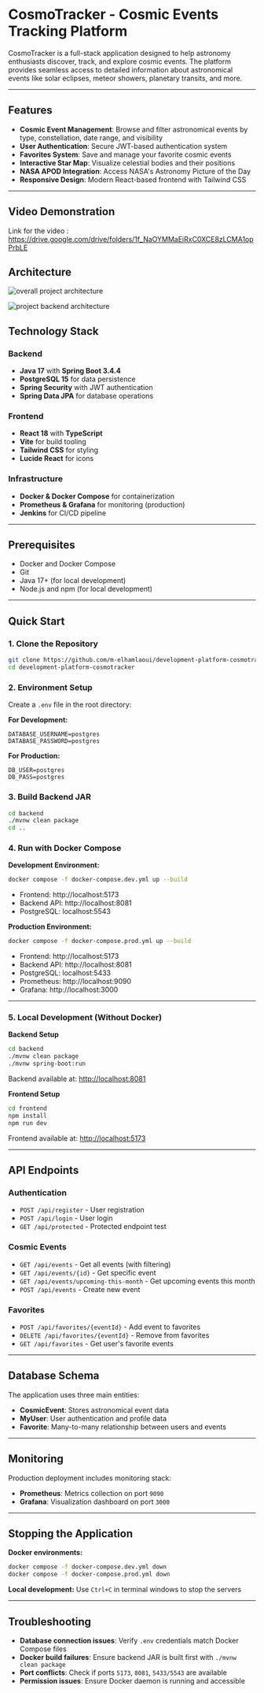 
# CosmoTracker - Cosmic Events Tracking Platform

CosmoTracker is a full-stack application designed to help astronomy enthusiasts discover, track, and explore cosmic events. The platform provides seamless access to detailed information about astronomical events like solar eclipses, meteor showers, planetary transits, and more.

---

## Features

- **Cosmic Event Management**: Browse and filter astronomical events by type, constellation, date range, and visibility  
- **User Authentication**: Secure JWT-based authentication system  
- **Favorites System**: Save and manage your favorite cosmic events  
- **Interactive Star Map**: Visualize celestial bodies and their positions  
- **NASA APOD Integration**: Access NASA's Astronomy Picture of the Day  
- **Responsive Design**: Modern React-based frontend with Tailwind CSS  

---
## Video Demonstration
Link for the video : https://drive.google.com/drive/folders/1f_NaOYMMaEiRxC0XCE8zLCMA1opPrbLE


## Architecture

![overall project architecture](assets/projectarchitecture.png)

![project backend architecture](assets/backend1.png)


## Technology Stack

### Backend

- **Java 17** with **Spring Boot 3.4.4**
- **PostgreSQL 15** for data persistence
- **Spring Security** with JWT authentication
- **Spring Data JPA** for database operations

### Frontend

- **React 18** with **TypeScript**
- **Vite** for build tooling
- **Tailwind CSS** for styling
- **Lucide React** for icons

### Infrastructure

- **Docker & Docker Compose** for containerization
- **Prometheus & Grafana** for monitoring (production)
- **Jenkins** for CI/CD pipeline

---

## Prerequisites

- Docker and Docker Compose  
- Git  
- Java 17+ (for local development)  
- Node.js and npm (for local development)  

---

## Quick Start

### 1. Clone the Repository

```bash
git clone https://github.com/m-elhamlaoui/development-platform-cosmotracker.git
cd development-platform-cosmotracker
```

### 2. Environment Setup

Create a `.env` file in the root directory:

**For Development:**
```env
DATABASE_USERNAME=postgres  
DATABASE_PASSWORD=postgres
```

**For Production:**
```env
DB_USER=postgres  
DB_PASS=postgres
```

### 3. Build Backend JAR

```bash
cd backend  
./mvnw clean package  
cd ..
```

### 4. Run with Docker Compose

**Development Environment:**

```bash
docker compose -f docker-compose.dev.yml up --build
```

- Frontend: http://localhost:5173  
- Backend API: http://localhost:8081  
- PostgreSQL: localhost:5543

**Production Environment:**

```bash
docker compose -f docker-compose.prod.yml up --build
```

- Frontend: http://localhost:5173  
- Backend API: http://localhost:8081  
- PostgreSQL: localhost:5433  
- Prometheus: http://localhost:9090  
- Grafana: http://localhost:3000

---

### 5. Local Development (Without Docker)

**Backend Setup**

```bash
cd backend  
./mvnw clean package  
./mvnw spring-boot:run
```

Backend available at: [http://localhost:8081](http://localhost:8081)

**Frontend Setup**

```bash
cd frontend  
npm install  
npm run dev
```

Frontend available at: [http://localhost:5173](http://localhost:5173)

---

## API Endpoints

### Authentication

- `POST /api/register` - User registration  
- `POST /api/login` - User login  
- `GET /api/protected` - Protected endpoint test  

### Cosmic Events

- `GET /api/events` - Get all events (with filtering)  
- `GET /api/events/{id}` - Get specific event  
- `GET /api/events/upcoming-this-month` - Get upcoming events this month  
- `POST /api/events` - Create new event  

### Favorites

- `POST /api/favorites/{eventId}` - Add event to favorites  
- `DELETE /api/favorites/{eventId}` - Remove from favorites  
- `GET /api/favorites` - Get user's favorite events  

---

## Database Schema

The application uses three main entities:

- **CosmicEvent**: Stores astronomical event data  
- **MyUser**: User authentication and profile data  
- **Favorite**: Many-to-many relationship between users and events  

---

## Monitoring

Production deployment includes monitoring stack:

- **Prometheus**: Metrics collection on port `9090`  
- **Grafana**: Visualization dashboard on port `3000`  

---

## Stopping the Application

**Docker environments:**
```bash
docker compose -f docker-compose.dev.yml down  
docker compose -f docker-compose.prod.yml down
```

**Local development:**
Use `Ctrl+C` in terminal windows to stop the servers

---

## Troubleshooting

- **Database connection issues**: Verify `.env` credentials match Docker Compose files  
- **Docker build failures**: Ensure backend JAR is built first with `./mvnw clean package`  
- **Port conflicts**: Check if ports `5173`, `8081`, `5433/5543` are available  
- **Permission issues**: Ensure Docker daemon is running and accessible  